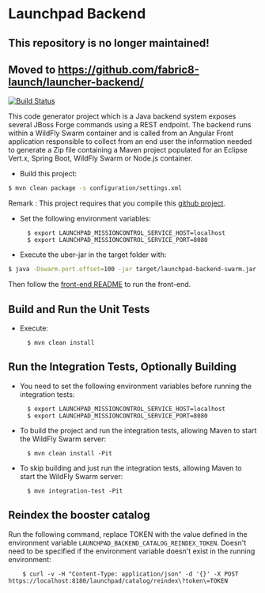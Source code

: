 # Launchpad Backend

## This repository is no longer maintained! 
## Moved to https://github.com/fabric8-launch/launcher-backend/

[![Build Status](https://ci.centos.org/view/Devtools/job/devtools-launchpad-backend-generator-build-master/badge/icon)](https://ci.centos.org/view/Devtools/job/devtools-launchpad-backend-generator-build-master/)

This code generator project which is a Java backend system exposes several JBoss Forge commands
using a REST endpoint. The backend runs within a WildFly Swarm container and is called from
an Angular Front application responsible to collect from an end user the information needed to generate
a Zip file containing a Maven project populated for an Eclipse Vert.x, Spring Boot, WildFly Swarm or Node.js
container.

* Build this project:

```bash
$ mvn clean package -s configuration/settings.xml
```

Remark : This project requires that you compile this [github project](http://github.com/openshiftio/launchpad-addon).

* Set the following environment variables: 

		$ export LAUNCHPAD_MISSIONCONTROL_SERVICE_HOST=localhost
		$ export LAUNCHPAD_MISSIONCONTROL_SERVICE_PORT=8080

* Execute the uber-jar in the target folder with:

```bash
$ java -Dswarm.port.offset=100 -jar target/launchpad-backend-swarm.jar
```

Then follow the [front-end README](https://github.com/openshiftio/launchpad-frontend/blob/master/README.md) to run the front-end.

Build and Run the Unit Tests
----------------------------

* Execute:

        $ mvn clean install
        
Run the Integration Tests, Optionally Building
----------------------------------------------

* You need to set the following environment variables before running the integration tests: 

		$ export LAUNCHPAD_MISSIONCONTROL_SERVICE_HOST=localhost
		$ export LAUNCHPAD_MISSIONCONTROL_SERVICE_PORT=8080


* To build the project and run the integration tests, allowing Maven to start the WildFly Swarm server:
 
        $ mvn clean install -Pit


* To skip building and just run the integration tests, allowing Maven to start the WildFly Swarm server:

        $ mvn integration-test -Pit

Reindex the booster catalog
---------------------------

Run the following command, replace TOKEN with the value defined in the environment variable `LAUNCHPAD_BACKEND_CATALOG_REINDEX_TOKEN`. Doesn't need to be specified if the environment variable doesn't exist in the running environment:

        $ curl -v -H "Content-Type: application/json" -d '{}' -X POST  https://localhost:8180/launchpad/catalog/reindex\?token\=TOKEN

